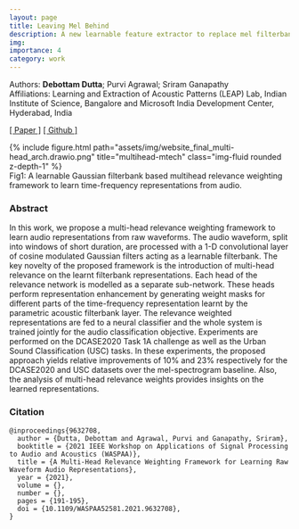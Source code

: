 ```yaml
---
layout: page
title: Leaving Mel Behind
description: A new learnable feature extractor to replace mel filterbank
img:
importance: 4
category: work
---
```

Authors: **Debottam Dutta**; Purvi Agrawal; Sriram Ganapathy  
Affiliations: Learning and Extraction of Acoustic Patterns (LEAP) Lab, Indian Institute of Science, Bangalore and Microsoft India Development Center, Hyderabad, India

[[ Paper ]](/assets/pdf/multihead2021.pdf) [[ Github ]](https://github.com/debottam-dutta7/multiHead_relevanceWeight_audio)


<div class="row">
    <div class="col-sm mt-3 mt-md-0 height=50%">
        {% include figure.html path="assets/img/website_final_multi-head_arch.drawio.png" title="multihead-mtech" class="img-fluid rounded z-depth-1" %}
    </div>
</div>
<div class="caption">
    Fig1: A learnable Gaussian filterbank based multihead relevance weighting framework to learn time-frequency representations from audio.
</div>


### Abstract
 In this work, we propose a multi-head relevance weighting framework to learn audio representations from raw waveforms. The audio waveform, split into windows of short duration, are processed with a 1-D convolutional layer of cosine modulated Gaussian filters acting as a learnable filterbank. The key novelty of the proposed framework is the introduction of multi-head relevance on the learnt filterbank representations. Each head of the relevance network is modelled as a separate sub-network. These heads perform representation enhancement by generating weight masks for different parts of the time-frequency representation learnt by the parametric acoustic filterbank layer. The relevance weighted representations are fed to a neural classifier and the whole system is trained jointly for the audio classification objective. Experiments are performed on the DCASE2020 Task 1A challenge as well as the Urban Sound Classification (USC) tasks. In these experiments, the proposed approach yields relative improvements of 10% and 23% respectively for the DCASE2020 and USC datasets over the mel-spectrogram baseline. Also, the analysis of multi-head relevance weights provides insights on the learned representations. 

### Citation
```
@inproceedings{9632708,
  author = {Dutta, Debottam and Agrawal, Purvi and Ganapathy, Sriram},
  booktitle = {2021 IEEE Workshop on Applications of Signal Processing to Audio and Acoustics (WASPAA)},
  title = {A Multi-Head Relevance Weighting Framework for Learning Raw Waveform Audio Representations},
  year = {2021},
  volume = {},
  number = {},
  pages = {191-195},
  doi = {10.1109/WASPAA52581.2021.9632708},
}
``` 



